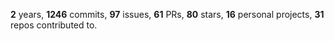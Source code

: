 **2** years, **1246** commits, **97** issues, **61** PRs, **80** stars, **16** personal projects, **31** repos contributed to.
